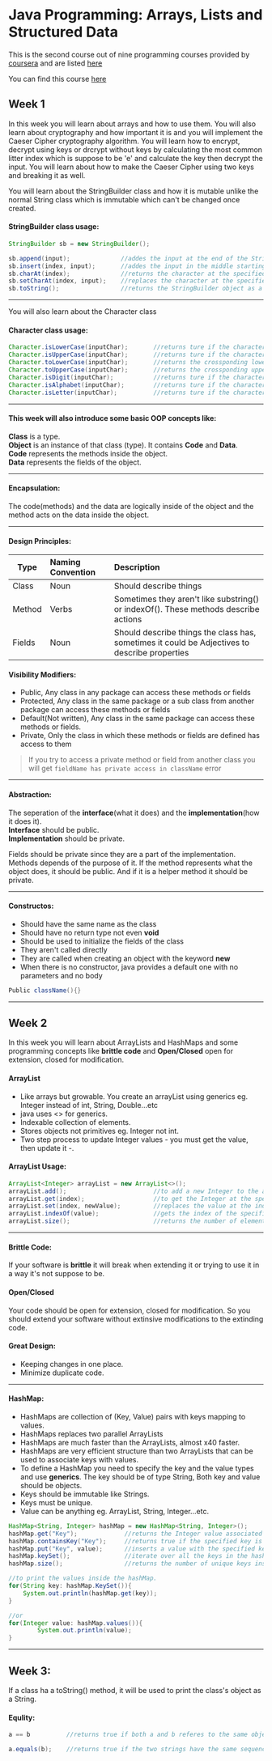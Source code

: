 # Java Programming: Arrays, Lists and Structured Data
This is the second course out of nine programming courses provided by [coursera](https://www.coursera.org/) and are listed [here](https://github.com/ForrestKnight/open-source-cs)

You can find this course [here](https://www.coursera.org/learn/java-programming-arrays-lists-data)


## Week 1
In this week you will learn about arrays and how to use them. You will also learn about cryptography and how important it is and you will implement the Caeser Cipher cryptography algorithm. You will learn how to encrypt, decrypt using keys or drcrypt without keys by calculating the most common litter index which is suppose to be 'e' and calculate the key then decrypt the input. You will learn about how to make the Caeser Cipher using two keys and breaking it as well.  

You will learn about the StringBuilder class and how it is mutable unlike the normal String class which is immutable which can't be changed once created.  

#### StringBuilder class usage:
```java
StringBuilder sb = new StringBuilder();

sb.append(input);              //addes the input at the end of the StringBuilder object sb
sb.insert(index, input);       //addes the input in the middle starting by the location of the specified index
sb.charAt(index);              //returns the character at the specified index
sb.setCharAt(index, input);    //replaces the character at the specified index by the specified character (input) 
sb.toString();                 //returns the StringBuilder object as a string

```
---

You will also learn about the Character class 

#### Character class usage:
```java
Character.isLowerCase(inputChar);       //returns ture if the character is lower case
Character.isUpperCase(inputChar);       //returns ture if the character is upper case
Character.toLowerCase(inputChar);       //returns the crossponding lower case character
Character.toUpperCase(inputChar);       //returns the crossponding upper case character
Character.isDigit(inputChar);           //returns ture if the character is a digit
Character.isAlphabet(inputChar);        //returns ture if the character is an alphabet
Character.isLetter(inputChar);          //returns ture if the character is a letter
```

---

#### This week will also introduce some basic OOP concepts like:
**Class** is a type.  
**Object** is an instance of that class (type). It contains **Code** and **Data**.  
**Code** represents the methods inside the object.  
**Data** represents the fields of the object.  

---

#### Encapsulation:
The code(methods) and the data are logically inside of the object and the method acts on the data inside the object.

---

#### Design Principles:
| Type          | Naming Convention | Description  |
| ------------- |:-------------| :-----|
| Class     | Noun | Should describe things |
| Method      | Verbs  | Sometimes they aren't like substring() or indexOf(). These methods describe actions |
| Fields | Noun      | Should describe things the class has, sometimes it could be Adjectives to describe properties |

#### Visibility Modifiers:
- Public,                 Any class in any package can access these methods or fields
- Protected,              Any class in the same package or a sub class from another package can access these methods or fields
- Default(Not written),   Any class in the same package can access these methods or fields.
- Private,                Only the class in which these methods or fields are defined has access to them

>If you try to access a private method or field from another class you will get ```fieldName has private access in className``` error

---

#### Abstraction:
The seperation of the **interface**(what it does) and the **implementation**(how it does it).  
**Interface** should be public.  
**Implementation** should be private.  

Fields should be private since they are a part of the implementation.  
Methods depends of the purpose of it. If the method represents what the object does, it should be public. And if it is a helper method it should be private.  

---

#### Constructos:
- Should have the same name as the class
- Should have no return type not even **void**
- Should be used to initialize the fields of the class
- They aren't called directly
- They are called when creating an object with the keyword **new**
- When there is no constructor, java provides a default one with no parameters and no body
```java 
Public className(){}
```
---

## Week 2
In this week you will learn about ArrayLists and HashMaps and some programming concepts like **brittle code** and **Open/Closed** open for extension, closed for modification.

#### ArrayList
- Like arrays but growable. You create an arrayList using generics eg. Integer instead of int, String, Double...etc  
- java uses <> for generics.
- Indexable collection of elements.  
- Stores objects not primitives eg. Integer not int.
- Two step process to update Integer values - you must get the value, then update it -.  


#### ArrayList Usage:

```java
ArrayList<Integer> arrayList = new ArrayList<>();
arrayList.add();                        //to add a new Integer to the arrayList.
arrayList.get(index);                   //to get the Integer at the specified index.
arrayList.set(index, newValue);         //replaces the value at the index with the new one.
arrayList.indexOf(value);               //gets the index of the specified value.
arrayList.size();                       //returns the number of elements inside the arrayList.
```
---

#### Brittle Code:
If your software is **brittle** it will break when extending it or trying to use it in a way it's not suppose to be.  

#### Open/Closed
Your code should be open for extension, closed for modification. So you should extend your software without extinsive modifications to the extinding code.

#### Great Design:
- Keeping changes in one place.
- Minimize duplicate code.

---

#### HashMap:
- HashMaps are collection of (Key, Value) pairs with keys mapping to values.
- HashMaps replaces two parallel ArrayLists  
- HashMaps are much faster than the ArrayLists, almost x40 faster.  
- HashMaps are very efficient structure than two ArrayLists that can be used to associate keys with values.  
- To define a HashMap you need to specify the key and the value types and use **generics**. The key should be of type String, Both key and value should be objects.
- Keys should be immutable like Strings.
- Keys must be unique.
- Value can be anything eg. ArrayList, String, Integer...etc.

```java
HashMap<String, Integer> hashMap = new HashMap<String, Integer>();
hashMap.get("Key");             //returns the Integer value associated with the specified key.
hashMap.containsKey("Key");     //returns true if the specified key is in the hashMap.
hashMap.put("Key", value);      //inserts a value with the specified key inside the hashMap.
hashMap.keySet();               //iterate over all the keys in the hashMap;
hashMap.size();                 //returns the number of unique keys inside the hashMap.

//to print the values inside the hashMap.
for(String key: hashMap.KeySet()){
    System.out.println(hashMap.get(key));
}

//or
for(Integer value: hashMap.values()){
        System.out.println(value);
}

```
---

## Week 3:
If a class ha a toString() method, it will be used to print the class's object as a String.  

#### Equlity:
```java
a == b          //returns true if both a and b referes to the same object.

a.equals(b);    //returns true if the two strings have the same sequence of characters.
```